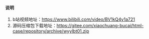 #### 说明

1. b站视频地址：https://www.bilibili.com/video/BV1kQ4y1a721
2. 源码压缩包下载地址：https://gitee.com/xiaochuang-bucai/html-case/repository/archive/wyylbt01.zip